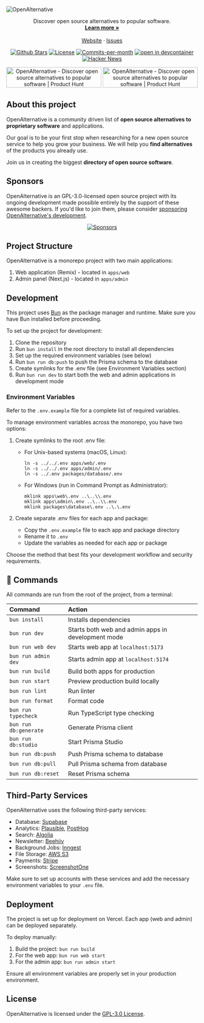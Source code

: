 ![OpenAlternative](https://openalternative.co/opengraph.png)

<p align="center"></p>

<p align="center">
  Discover open source alternatives to popular software.
  <br>
  <a href="https://openalternative.co"><strong>Learn more »</strong></a>
  <br />
  <br />
  <a href="https://openalternative.co">Website</a>
  ·
  <a href="https://github.com/piotrkulpinski/openalternative/issues">Issues</a>
</p>

<p align="center">
   <a href="https://github.com/piotrkulpinski/openalternative/stargazers"><img src="https://img.shields.io/github/stars/piotrkulpinski/openalternative" alt="Github Stars"></a>
   <a href="https://github.com/piotrkulpinski/openalternative/blob/main/LICENSE"><img src="https://img.shields.io/github/license/piotrkulpinski/openalternative" alt="License"></a>
   <a href="https://github.com/piotrkulpinski/openalternative/pulse"><img src="https://img.shields.io/github/commit-activity/m/piotrkulpinski/openalternative" alt="Commits-per-month"></a>
   <a href="https://vscode.dev/redirect?url=vscode://ms-vscode-remote.remote-containers/cloneInVolume?url=https://github.com/piotrkulpinski/openalternative">
   <img alt="open in devcontainer" src="https://img.shields.io/static/v1?label=Dev%20Containers&message=Enabled&color=blue&logo=visualstudiocode" />
   </a>
   <a href="https://news.ycombinator.com/item?id=39639386"><img src="https://img.shields.io/badge/Hacker%20News-156-%23FF6600" alt="Hacker News"></a>
</p>

<p align="center">
  <a href="https://www.producthunt.com/posts/openalternative?utm_source=badge-top-post-badge&utm_medium=badge&utm_souce=badge-openalternative" target="_blank"><img src="https://api.producthunt.com/widgets/embed-image/v1/top-post-badge.svg?post_id=443404&theme=light&period=daily" alt="OpenAlternative - Discover open source alternatives to popular software | Product Hunt" style="width: 250px; height: 54px;" width="250" height="54" /></a>
  <a href="https://www.producthunt.com/posts/openalternative?utm_source=badge-featured&utm_medium=badge&utm_souce=badge-openalternative" target="_blank"><img src="https://api.producthunt.com/widgets/embed-image/v1/featured.svg?post_id=443404&theme=light" alt="OpenAlternative - Discover open source alternatives to popular software | Product Hunt" style="width: 250px; height: 54px;" width="250" height="54" /></a>
</p>

## About this project

OpenAlternative is a community driven list of **open source alternatives to proprietary software** and applications.

Our goal is to be your first stop when researching for a new open source service to help you grow your business. We will help you **find alternatives** of the products you already use.

Join us in creating the biggest **directory of open source software**.

## Sponsors

OpenAlternative is an GPL-3.0-licensed open source project with its ongoing development made possible entirely by the support of these awesome backers. If you'd like to join them, please consider [sponsoring OpenAlternative's development](https://openalternative.co/sponsor).

<p align="center">
  <a target="_blank" href="https://openalternative.co/sponsor#sponsors">
    <img alt="Sponsors" src="https://openalternative.co/sponsors/sponsors.png">
  </a>
</p>

## Project Structure

OpenAlternative is a monorepo project with two main applications:

1. Web application (Remix) - located in `apps/web`
2. Admin panel (Next.js) - located in `apps/admin`

## Development

This project uses [Bun](https://bun.sh/) as the package manager and runtime. Make sure you have Bun installed before proceeding.

To set up the project for development:

1. Clone the repository
2. Run `bun install` in the root directory to install all dependencies
3. Set up the required environment variables (see below)
4. Run `bun run db:push` to push the Prisma schema to the database
5. Create symlinks for the .env file (see Environment Variables section)
6. Run `bun run dev` to start both the web and admin applications in development mode

### Environment Variables

Refer to the `.env.example` file for a complete list of required variables.

To manage environment variables across the monorepo, you have two options:

1. Create symlinks to the root .env file:
   - For Unix-based systems (macOS, Linux):
     ```
     ln -s ../../.env apps/web/.env
     ln -s ../../.env apps/admin/.env
     ln -s ../.env packages/database/.env
     ```
   - For Windows (run in Command Prompt as Administrator):
     ```
     mklink apps\web\.env ..\..\\.env
     mklink apps\admin\.env ..\..\\.env
     mklink packages\database\.env ..\.\.env
     ```

2. Create separate .env files for each app and package:
   - Copy the `.env.example` file to each app and package directory
   - Rename it to `.env`
   - Update the variables as needed for each app or package

Choose the method that best fits your development workflow and security requirements.

## 🧞 Commands

All commands are run from the root of the project, from a terminal:

| Command           | Action                                                    |
| :---------------- | :-------------------------------------------------------- |
| `bun install`     | Installs dependencies                                     |
| `bun run dev`     | Starts both web and admin apps in development mode        |
| `bun run web dev` | Starts web app at `localhost:5173`                        |
| `bun run admin dev` | Starts admin app at `localhost:5174`                    |
| `bun run build`   | Build both apps for production                            |
| `bun run start`   | Preview production build locally                          |
| `bun run lint`    | Run linter                                                |
| `bun run format`  | Format code                                               |
| `bun run typecheck` | Run TypeScript type checking 
| `bun run db:generate` | Generate Prisma client
| `bun run db:studio` | Start Prisma Studio
| `bun run db:push` | Push Prisma schema to database
| `bun run db:pull` | Pull Prisma schema from database
| `bun run db:reset` | Reset Prisma schema

## Third-Party Services

OpenAlternative uses the following third-party services:

- Database: [Supabase](https://supabase.com)
- Analytics: [Plausible](https://plausible.io), [PostHog](https://posthog.com)
- Search: [Algolia](https://algolia.com)
- Newsletter: [Beehiiv](https://go.openalternative.co/beehiiv)
- Background Jobs: [Inngest](https://inngest.com)
- File Storage: [AWS S3](https://aws.amazon.com/s3)
- Payments: [Stripe](https://stripe.com)
- Screenshots: [ScreenshotOne](https://go.openalternative.co/screenshotone)

Make sure to set up accounts with these services and add the necessary environment variables to your `.env` file.

## Deployment

The project is set up for deployment on Vercel. Each app (web and admin) can be deployed separately.

To deploy manually:

1. Build the project: `bun run build`
2. For the web app: `bun run web start`
3. For the admin app: `bun run admin start`

Ensure all environment variables are properly set in your production environment.

## License

OpenAlternative is licensed under the [GPL-3.0 License](LICENSE).
